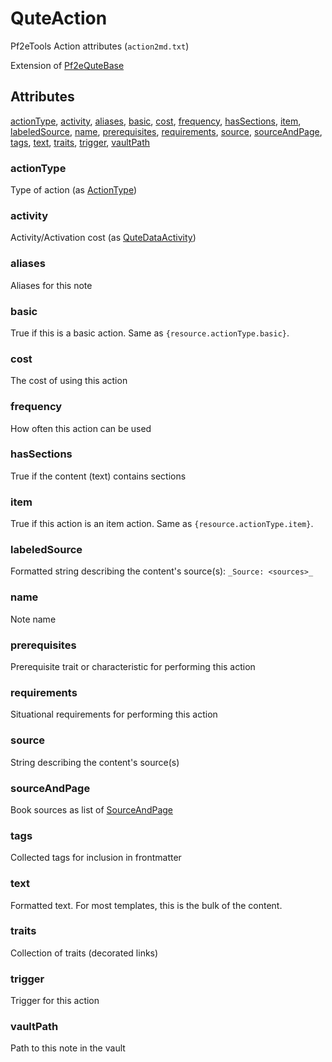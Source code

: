 # QuteAction

Pf2eTools Action attributes (`action2md.txt`)

Extension of [Pf2eQuteBase](Pf2eQuteBase.md)

## Attributes

[actionType](#actiontype), [activity](#activity), [aliases](#aliases), [basic](#basic), [cost](#cost), [frequency](#frequency), [hasSections](#hassections), [item](#item), [labeledSource](#labeledsource), [name](#name), [prerequisites](#prerequisites), [requirements](#requirements), [source](#source), [sourceAndPage](#sourceandpage), [tags](#tags), [text](#text), [traits](#traits), [trigger](#trigger), [vaultPath](#vaultpath)


### actionType

Type of action (as [ActionType](QuteAction/ActionType.md))

### activity

Activity/Activation cost (as [QuteDataActivity](QuteDataActivity.md))

### aliases

Aliases for this note

### basic

True if this is a basic action. Same as `{resource.actionType.basic}`.

### cost

The cost of using this action

### frequency

How often this action can be used

### hasSections

True if the content (text) contains sections

### item

True if this action is an item action. Same as `{resource.actionType.item}`.

### labeledSource

Formatted string describing the content's source(s): `_Source: <sources>_`

### name

Note name

### prerequisites

Prerequisite trait or characteristic for performing this action

### requirements

Situational requirements for performing this action

### source

String describing the content's source(s)

### sourceAndPage

Book sources as list of [SourceAndPage](../SourceAndPage.md)

### tags

Collected tags for inclusion in frontmatter

### text

Formatted text. For most templates, this is the bulk of the content.

### traits

Collection of traits (decorated links)

### trigger

Trigger for this action

### vaultPath

Path to this note in the vault
